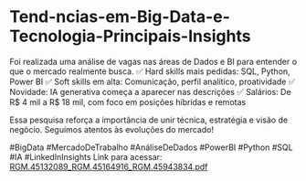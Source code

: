 # Tend-ncias-em-Big-Data-e-Tecnologia-Principais-Insights
Foi realizada uma análise de vagas nas áreas de Dados e BI para entender o que o mercado realmente busca.
✅ Hard skills mais pedidas: SQL, Python, Power BI 
✅ Soft skills em alta: Comunicação, perfil analítico, proatividade 
✅ Novidade: IA generativa começa a aparecer nas descrições 
✅ Salários: De R$ 4 mil a R$ 18 mil, com foco em posições híbridas e remotas

Essa pesquisa reforça a importância de unir técnica, estratégia e visão de negócio. Seguimos atentos às evoluções do mercado!

#BigData #MercadoDeTrabalho #AnáliseDeDados #PowerBI #Python #SQL #IA #LinkedInInsights
Link para acessar: [RGM.45132089_RGM.45164916_RGM.45943834.pdf](https://github.com/user-attachments/files/22048100/RGM.45132089_RGM.45164916_RGM.45943834.pdf)

